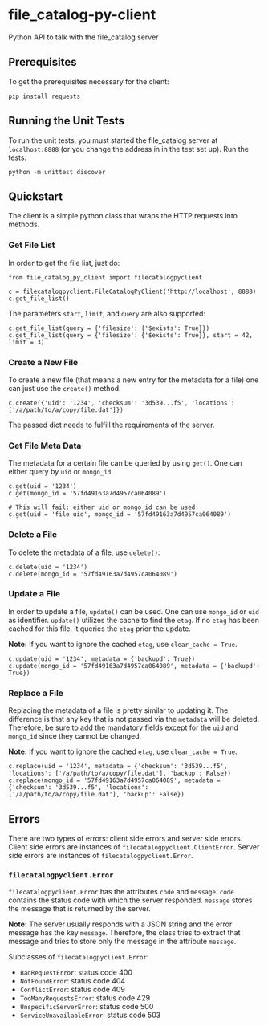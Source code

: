 # file_catalog-py-client
Python API to talk with the file_catalog server

## Prerequisites
To get the prerequisites necessary for the client:

    pip install requests

## Running the Unit Tests
To run the unit tests, you must started the file_catalog server at `localhost:8888` (or you change the address in in the test set up).
Run the tests:

    python -m unittest discover

## Quickstart
The client is a simple python class that wraps the HTTP requests into methods.

### Get File List
In order to get the file list, just do:

    from file_catalog_py_client import filecatalogpyclient

    c = filecatalogpyclient.FileCatalogPyClient('http://localhost', 8888)
    c.get_file_list()

The parameters `start`, `limit`, and `query` are also supported:

    c.get_file_list(query = {'filesize': {'$exists': True}})
    c.get_file_list(query = {'filesize': {'$exists': True}}, start = 42, limit = 3)

### Create a New File
To create a new file (that means a new entry for the metadata for a file) one can just use the `create()` method.

    c.create({'uid': '1234', 'checksum': '3d539...f5', 'locations': ['/a/path/to/a/copy/file.dat']})

The passed dict needs to fulfill the requirements of the server.

### Get File Meta Data
The metadata for a certain file can be queried by using `get()`. One can either query by `uid` or `mongo_id`.

    c.get(uid = '1234')
    c.get(mongo_id = '57fd49163a7d4957ca064089')

    # This will fail: either uid or mongo_id can be used
    c.get(uid = 'file uid', mongo_id = '57fd49163a7d4957ca064089')

### Delete a File
To delete the metadata of a file, use `delete()`:

    c.delete(uid = '1234')
    c.delete(mongo_id = '57fd49163a7d4957ca064089')

### Update a File
In order to update a file, `update()` can be used. One can use `mongo_id` or `uid` as identifier. `update()` utilizes the cache to find the `etag`. If no `etag` has been cached for this file, it queries the `etag` prior the update.

**Note:** If you want to ignore the cached `etag`, use `clear_cache = True`.

    c.update(uid = '1234', metadata = {'backupd': True})
    c.update(mongo_id = '57fd49163a7d4957ca064089', metadata = {'backupd': True})

### Replace a File
Replacing the metadata of a file is pretty similar to updating it. The difference is that any key that is not passed via the `metadata` will be deleted. Therefore, be sure to add the mandatory fields except for the `uid` and `mongo_id` since they cannot be changed.

**Note:** If you want to ignore the cached `etag`, use `clear_cache = True`.

    c.replace(uid = '1234', metadata = {'checksum': '3d539...f5', 'locations': ['/a/path/to/a/copy/file.dat'], 'backup': False})
    c.replace(mongo_id = '57fd49163a7d4957ca064089', metadata = {'checksum': '3d539...f5', 'locations': ['/a/path/to/a/copy/file.dat'], 'backup': False})

## Errors
There are two types of errors: client side errors and server side errors. Client side errors are instances of `filecatalogpyclient.ClientError`. Server side errors are instances of `filecatalogpyclient.Error`.

### `filecatalogpyclient.Error`
`filecatalogpyclient.Error` has the attributes `code` and `message`. `code` contains the status code with which the server responded. `message` stores the message that is returned by the server.

**Note:** The server usually responds with a JSON string and the error message has the key `message`. Therefore, the class tries to extract that message and tries to store only the message in the attribute `message`.

Subclasses of `filecatalogpyclient.Error`:
* `BadRequestError`: status code 400
* `NotFoundError`: status code 404
* `ConflictError`: status code 409
* `TooManyRequestsError`: status code 429
* `UnspecificServerError`: status code 500
* `ServiceUnavailableError`: status code 503
